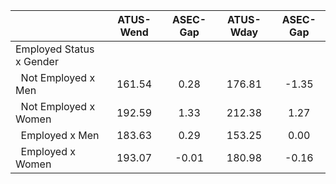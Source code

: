 
|                      |    ATUS-Wend |     ASEC-Gap |    ATUS-Wday |     ASEC-Gap |
| -------------------- | :----------: | :----------: | :----------: | :----------: |
| Employed Status x Gender |              |              |              |              |
| &nbsp;&nbsp;Not Employed x Men |       161.54 |         0.28 |       176.81 |        -1.35 |
| &nbsp;&nbsp;Not Employed x Women |       192.59 |         1.33 |       212.38 |         1.27 |
| &nbsp;&nbsp;Employed x Men |       183.63 |         0.29 |       153.25 |         0.00 |
| &nbsp;&nbsp;Employed x Women |       193.07 |        -0.01 |       180.98 |        -0.16 |

